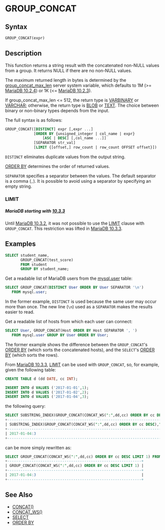 # GROUP_CONCAT

## Syntax

```sql
GROUP_CONCAT(expr)
```

## Description

This function returns a string result with the concatenated non-NULL
values from a group. It returns NULL if there are no non-NULL values.

The maximum returned length in bytes is determined by the [group_concat_max_len](/kb/en/server-system-variables/#group_concat_max_len) server system variable, which defaults to 1M (&gt;= [MariaDB 10.2.4](/kb/en/mariadb-1024-release-notes/)) or 1K (&lt;= [MariaDB 10.2.3](/kb/en/mariadb-1023-release-notes/)).

If group_concat_max_len &lt;= 512, the return type is [VARBINARY](/columns-storage-engines-and-plugins/data-types/string-data-types/varbinary/) or [VARCHAR](/columns-storage-engines-and-plugins/data-types/string-data-types/varchar/); otherwise, the return type is [BLOB](/columns-storage-engines-and-plugins/data-types/string-data-types/blob/) or [TEXT](/columns-storage-engines-and-plugins/data-types/string-data-types/text/). The choice between binary or non-binary types depends from the input.

The full syntax is as follows:

```sql
GROUP_CONCAT([DISTINCT] expr [,expr ...]
             [ORDER BY {unsigned_integer | col_name | expr}
                 [ASC | DESC] [,col_name ...]]
             [SEPARATOR str_val]
             [LIMIT {[offset,] row_count | row_count OFFSET offset}])
```

`DISTINCT` eliminates duplicate values from the output string.

[ORDER BY](/sql-statements-structure/sql-statements/data-manipulation/selecting-data/order-by/) determines the order of returned values.

`SEPARATOR` specifies a separator between the values. The default separator is a comma (`,`). It is possible to avoid using a separator by specifying an empty string.

### LIMIT

##### MariaDB starting with [10.3.3](/kb/en/mariadb-1033-release-notes/)

Until [MariaDB 10.3.2](/kb/en/mariadb-1032-release-notes/), it was not possible to use the [LIMIT](/sql-statements-structure/sql-statements/data-manipulation/selecting-data/limit/) clause with `GROUP_CONCAT`. This restriction was lifted in [MariaDB 10.3.3](/kb/en/mariadb-1033-release-notes/).

## Examples

```sql
SELECT student_name,
       GROUP_CONCAT(test_score)
       FROM student
       GROUP BY student_name;
```

Get a readable list of MariaDB users from the [mysql.user](/sql-statements-structure/sql-statements/administrative-sql-statements/system-tables/the-mysql-database-tables/mysqluser-table/) table:

```sql
SELECT GROUP_CONCAT(DISTINCT User ORDER BY User SEPARATOR '\n')
   FROM mysql.user;
```

In the former example, `DISTINCT` is used because the same user may occur more than once. The new line (`\n`) used as a `SEPARATOR` makes the results easier to read.

Get a readable list of hosts from which each user can connect:

```sql
SELECT User, GROUP_CONCAT(Host ORDER BY Host SEPARATOR ', ') 
   FROM mysql.user GROUP BY User ORDER BY User;
```

The former example shows the difference between the `GROUP_CONCAT`'s [ORDER BY](/sql-statements-structure/sql-statements/data-manipulation/selecting-data/order-by/) (which sorts the concatenated hosts), and the `SELECT`'s [ORDER BY](/sql-statements-structure/sql-statements/data-manipulation/selecting-data/order-by/) (which sorts the rows).

From [MariaDB 10.3.3](/kb/en/mariadb-1033-release-notes/), [LIMIT](/sql-statements-structure/sql-statements/data-manipulation/selecting-data/limit/) can be used with `GROUP_CONCAT`, so, for example, given the following table:

```sql
CREATE TABLE d (dd DATE, cc INT);

INSERT INTO d VALUES ('2017-01-01',1);
INSERT INTO d VALUES ('2017-01-02',2);
INSERT INTO d VALUES ('2017-01-04',3);
```

the following query:

```sql
SELECT SUBSTRING_INDEX(GROUP_CONCAT(CONCAT_WS(":",dd,cc) ORDER BY cc DESC),",",1) FROM d;
+----------------------------------------------------------------------------+
| SUBSTRING_INDEX(GROUP_CONCAT(CONCAT_WS(":",dd,cc) ORDER BY cc DESC),",",1) |
+----------------------------------------------------------------------------+
| 2017-01-04:3                                                               |
+----------------------------------------------------------------------------+
```

can be more simply rewritten as:

```sql
SELECT GROUP_CONCAT(CONCAT_WS(":",dd,cc) ORDER BY cc DESC LIMIT 1) FROM d;
+-------------------------------------------------------------+
| GROUP_CONCAT(CONCAT_WS(":",dd,cc) ORDER BY cc DESC LIMIT 1) |
+-------------------------------------------------------------+
| 2017-01-04:3                                                |
+-------------------------------------------------------------+
```

## See Also

- [CONCAT()](/built-in-functions/string-functions/concat/)
- [CONCAT_WS()](/built-in-functions/string-functions/concat_ws/)
- [SELECT](/sql-statements-structure/sql-statements/data-manipulation/selecting-data/select/)
- [ORDER BY](/sql-statements-structure/sql-statements/data-manipulation/selecting-data/order-by/)